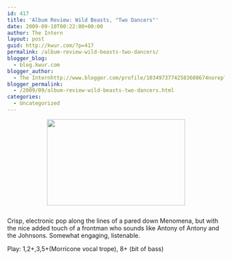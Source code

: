```yaml
---
id: 417
title: 'Album Review: Wild Beasts, "Two Dancers"'
date: 2009-09-10T00:22:00+00:00
author: The Intern
layout: post
guid: http://kwur.com/?p=417
permalink: /album-review-wild-beasts-two-dancers/
blogger_blog:
  - blog.kwur.com
blogger_author:
  - The Internhttp://www.blogger.com/profile/10349737742583608674noreply@blogger.com
blogger_permalink:
  - /2009/09/album-review-wild-beasts-two-dancers.html
categories:
  - Uncategorized
---
```

<div class="pf-content">
  <p>
    <a onblur="try {parent.deselectBloggerImageGracefully();} catch(e) {}" href="http://www.kwur.com/blog/uploaded_images/384-Christians-flung-to-the-wild-beasts-q75-500x313-771402.jpg"><img style="display:block; margin:0px auto 10px; text-align:center;cursor:pointer; cursor:hand;width: 320px; height: 200px;" src="http://www.kwur.com/blog/uploaded_images/384-Christians-flung-to-the-wild-beasts-q75-500x313-771374.jpg" border="0" alt="" /></a><br />Crisp, electronic pop along the lines of a pared down Menomena, but with the nice added touch of a frontman who sounds like Antony of Antony and the Johnsons. Somewhat engaging, listenable.
  </p>
  
  <p>
    Play: 1,2+,3,5+(Morricone vocal trope), 8+ (bit of bass)
  </p>
</div>